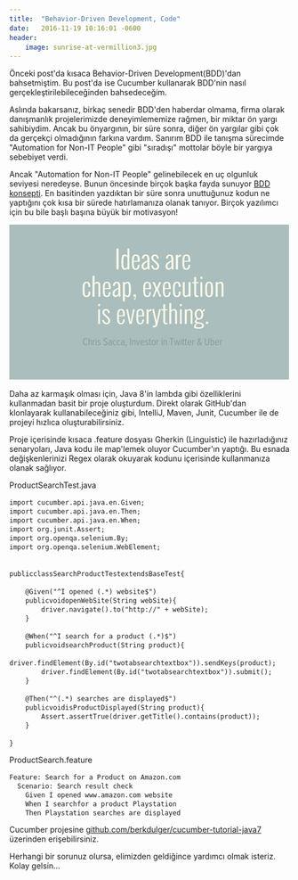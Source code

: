 ```yaml
---
title:  "Behavior-Driven Development, Code"
date:   2016-11-19 10:16:01 -0600
header:
    image: sunrise-at-vermillion3.jpg
---
```



Önceki post'da kısaca Behavior-Driven Development(BDD)'dan bahsetmiştim. Bu post'da ise Cucumber kullanarak BDD'nin nasıl gerçekleştirilebileceğinden bahsedeceğim.

Aslında bakarsanız, birkaç senedir BDD'den haberdar olmama, firma olarak danışmanlık projelerimizde deneyimlememize rağmen, bir miktar ön yargı sahibiydim. Ancak bu önyargının, bir süre sonra, diğer ön yargılar gibi çok da gerçekçi olmadığının farkına vardım. Sanırım BDD ile tanışma sürecimde "Automation for Non-IT People" gibi "sıradışı" mottolar böyle bir yargıya sebebiyet verdi.

Ancak "Automation for Non-IT People" gelinebilecek en uç olgunluk seviyesi neredeyse. Bunun öncesinde birçok başka fayda sunuyor [BDD konsepti](https://www.linkedin.com/pulse/behavior-driven-development-concept-berk-d%C3%BClger). En basitinden yazdıktan bir süre sonra unuttuğunuz kodun ne yaptığını çok kısa bir sürede hatırlamanıza olanak tanıyor. Birçok yazılımcı için bu bile başlı başına büyük bir motivasyon!
 
![Ideas are Cheap!](../images/IdeasAreCheap.png)

Daha az karmaşık olması için, Java 8'in lambda gibi özelliklerini kullanmadan basit bir proje oluşturdum. Direkt olarak GitHub'dan klonlayarak kullanabileceğiniz gibi, IntelliJ, Maven, Junit, Cucumber ile de projeyi hızlıca oluşturabilirsiniz.

Proje içerisinde kısaca .feature dosyası Gherkin (Linguistic) ile hazırladığınız senaryoları, Java kodu ile map'lemek oluyor Cucumber'ın yaptığı. Bu esnada değişkenlerinizi Regex olarak okuyarak kodunu içerisinde kullanmanıza olanak sağlıyor.

ProductSearchTest.java
    
    import cucumber.api.java.en.Given;
    import cucumber.api.java.en.Then;
    import cucumber.api.java.en.When;
    import org.junit.Assert;
    import org.openqa.selenium.By;
    import org.openqa.selenium.WebElement;
    
    
    publicclassSearchProductTestextendsBaseTest{
  
        @Given("^I opened (.*) website$")
        publicvoidopenWebSite(String webSite){
            driver.navigate().to("http://" + webSite);
        }
    
        @When("^I search for a product (.*)$")
        publicvoidsearchProduct(String product){
            driver.findElement(By.id("twotabsearchtextbox")).sendKeys(product);
            driver.findElement(By.id("twotabsearchtextbox")).submit();
        }
    
        @Then("^(.*) searches are displayed$")
        publicvoidisProductDisplayed(String product){
            Assert.assertTrue(driver.getTitle().contains(product));
        }

    }
ProductSearch.feature

    Feature: Search for a Product on Amazon.com
      Scenario: Search result check  
        Given I opened www.amazon.com website
        When I searchfor a product Playstation
        Then Playstation searches are displayed

Cucumber projesine [github.com/berkdulger/cucumber-tutorial-java7](github.com/berkdulger/cucumber-tutorial-java7) üzerinden erişebilirsiniz.

Herhangi bir sorunuz olursa, elimizden geldiğince yardımcı olmak isteriz. Kolay gelsin...